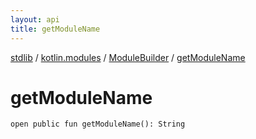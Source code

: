 ```yaml
---
layout: api
title: getModuleName
---
```

[stdlib](../../index.html) / [kotlin.modules](../index.html) / [ModuleBuilder](index.html) / [getModuleName](getModuleName.html)

# getModuleName

```
open public fun getModuleName(): String
```
